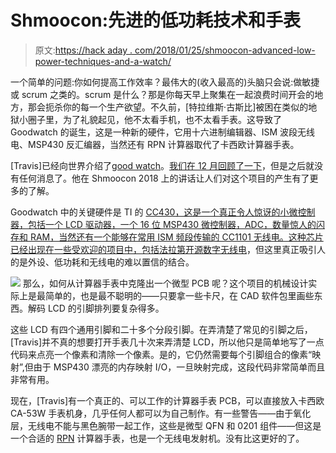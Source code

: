 # Shmoocon:先进的低功耗技术和手表

> 原文:[https://hack aday . com/2018/01/25/shmoocon-advanced-low-power-techniques-and-a-watch/](https://hackaday.com/2018/01/25/shmoocon-advanced-low-power-techniques-and-a-watch/)

一个简单的问题:你如何提高工作效率？最伟大的(收入最高的)头脑只会说:做敏捷或 scrum 之类的。scrum 是什么？那是你每天早上聚集在一起浪费时间开会的地方，那会扼杀你的每一个生产欲望。不久前，[特拉维斯·古斯比]被困在类似的地狱小圈子里，为了礼貌起见，他不太看手机，也不太看手表。这导致了 Goodwatch 的诞生，这是一种新的硬件，它用十六进制编辑器、ISM 波段无线电、MSP430 反汇编器，当然还有 RPN 计算器取代了卡西欧计算器手表。

[Travis]已经向世界介绍了[good watch](https://goodwatch.org/)。[我们在 12 月回顾了一下](https://hackaday.com/2017/12/19/a-watch-only-a-ham-can-use/)，但是之后就没有任何消息了。他在 Shmoocon 2018 上的讲话让人们对这个项目的产生有了更多的了解。

Goodwatch 中的关键硬件是 TI 的 [CC430，这是一个真正令人惊讶的小微控制器，包括一个 LCD 驱动器，一个 16 位 MSP430 微控制器，ADC，数量惊人的闪存和 RAM，当然还有一个能够在常用 ISM 频段传输的 CC1101 无线电。这种芯片已经出现在一些受欢迎的项目中，包括](http://www.ti.com/product/CC430F6137)[法拉第开源数字无线电](https://faradayrf.com/)，但这里真正吸引人的是外设、低功耗和无线电的难以置信的结合。

[![](../Images/8186297f673f814c3fb3e93a8a24900e.png)](https://hackaday.com/wp-content/uploads/2018/01/goodpcb.png) 那么，如何从计算器手表中克隆出一个微型 PCB 呢？这个项目的机械设计实际上是最简单的，也是最不聪明的——只要拿一些卡尺，在 CAD 软件包里画些东西。解码 LCD 的引脚排列要复杂得多。

这些 LCD 有四个通用引脚和二十多个分段引脚。在弄清楚了常见的引脚之后，[Travis]并不真的想要打开手表几十次来弄清楚 LCD，所以他只是简单地写了一点代码来点亮一个像素和清除一个像素。是的，它仍然需要每个引脚组合的像素“映射”,但由于 MSP430 漂亮的内存映射 I/O，一旦映射完成，这段代码非常简单而且非常有用。

现在，[Travis]有一个真正的、可以工作的计算器手表 PCB，可以直接放入卡西欧 CA-53W 手表机身，几乎任何人都可以为自己制作。有一些警告——由于氧化层，无线电不能与黑色腕带一起工作，这些是微型 QFN 和 0201 组件——但这是一个合适的 [RPN](https://hackaday.com/2017/10/24/reverse-polish-notation-and-its-mildly-confusing-elegance/) 计算器手表，也是一个无线电发射机。没有比这更好的了。